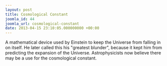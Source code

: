 ```yaml
---
layout: post
title: Cosmological Constant
joomla_id: 44
joomla_url: cosmological-constant
date: 2013-04-15 23:10:05.000000000 +00:00
---
```

<p>A mathematical device used by Einstein to keep the Universe from falling in on itself. He later called this his "greatest blunder", because it kept him from predicting the expansion of the Universe. Astrophysicists now believe there may be a use for the cosmological constant.</p>
